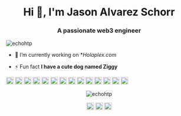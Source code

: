 <h1 align="center">Hi 👋, I'm Jason Alvarez Schorr</h1>
<h3 align="center">A passionate web3 engineer</h3>
<p align="left"> <img src="https://komarev.com/ghpvc/?username=echohtp" alt="echohtp" /> </p>

- 🔭 I’m currently working on **Holaplex.com*

- ⚡ Fun fact **I have a cute dog named Ziggy**

<p align="left"><img src="https://echohtp.github.io/devicon/icons/react/react-original-wordmark.svg" alt="react" width="20" height="20"/> <img src="https://echohtp.github.io/devicon/icons/amazonwebservices/amazonwebservices-original-wordmark.svg" alt="amazonwebservices" width="20" height="20"/> <img src="https://echohtp.github.io/devicon/icons/backbonejs/backbonejs-original-wordmark.svg" alt="backbonejs" width="20" height="20"/> <img src="https://echohtp.github.io/devicon/icons/bootstrap/bootstrap-plain.svg" alt="bootstrap" width="20" height="20"/> <img src="https://echohtp.github.io/devicon/icons/css3/css3-original-wordmark.svg" alt="css3" width="20" height="20"/> <img src="https://echohtp.github.io/devicon/icons/django/django-original.svg" alt="django" width="20" height="20"/> <img src="https://echohtp.github.io/devicon/icons/docker/docker-original-wordmark.svg" alt="docker" width="20" height="20"/> <img src="https://echohtp.github.io/devicon/icons/html5/html5-original-wordmark.svg" alt="html5" width="20" height="20"/> <img src="https://echohtp.github.io/devicon/icons/javascript/javascript-original.svg" alt="javascript" width="20" height="20"/> <img src="https://echohtp.github.io/devicon/icons/mongodb/mongodb-original-wordmark.svg" alt="mongodb" width="20" height="20"/> <img src="https://echohtp.github.io/devicon/icons/mysql/mysql-original-wordmark.svg" alt="mysql" width="20" height="20"/> <img src="https://echohtp.github.io/devicon/icons/postgresql/postgresql-original-wordmark.svg" alt="postgresql" width="20" height="20"/> <img src="https://echohtp.github.io/devicon/icons/redis/redis-original-wordmark.svg" alt="redis" width="20" height="20"/> <img src="https://echohtp.github.io/devicon/icons/nodejs/nodejs-original-wordmark.svg" alt="nodejs" width="20" height="20"/></p><p align="center"> <img src="https://github-readme-stats.vercel.app/api?username=echohtp&show_icons=true" alt="echohtp" /> </p>

<p align="center">
<a href="https://dev.to/0xbanana" target="blank"><img align="center" src="https://cdn.jsdelivr.net/npm/simple-icons@3.0.1/icons/dev-dot-to.svg" alt="0xbanana" height="20" width="20" /></a>
<a href="https://twitter.com/0xbanana" target="blank"><img align="center" src="https://cdn.jsdelivr.net/npm/simple-icons@3.0.1/icons/twitter.svg" alt="0xbanana" height="20" width="20" /></a>
<a href="https://linkedin.com/in/jasonschorr" target="blank"><img align="center" src="https://cdn.jsdelivr.net/npm/simple-icons@3.0.1/icons/linkedin.svg" alt="jasonschorr" height="20" width="20" /></a>
</p>
